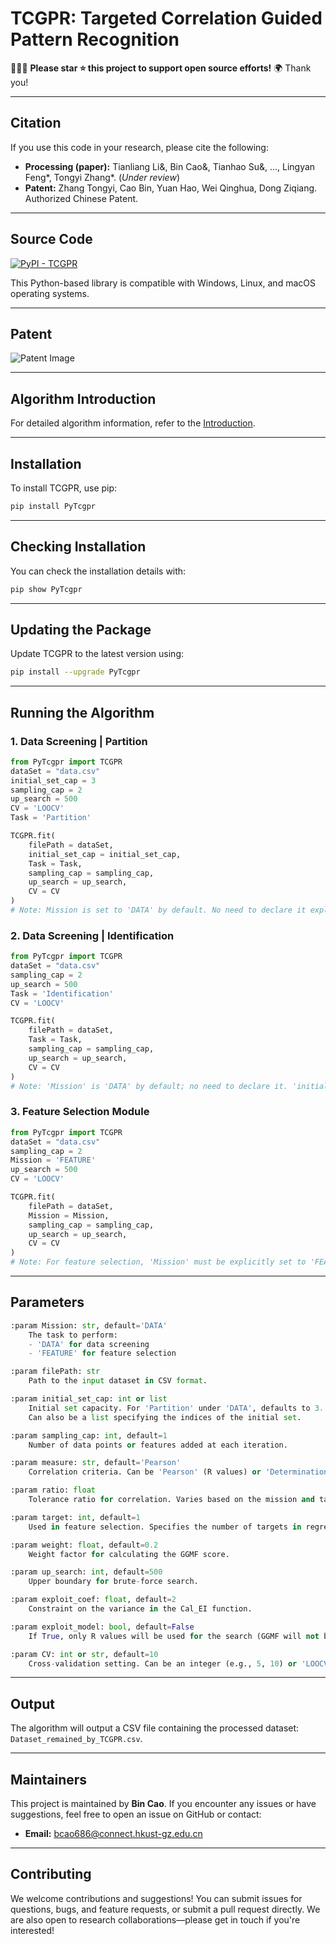 
# TCGPR: Targeted Correlation Guided Pattern Recognition

🤝🤝🤝 **Please star ⭐️ this project to support open source efforts!** 🌍 Thank you!

---

## Citation
If you use this code in your research, please cite the following:

+ **Processing (paper):** Tianliang Li&, Bin Cao&, Tianhao Su&, ..., Lingyan Feng*, Tongyi Zhang*. (*Under review*)
+ **Patent:** Zhang Tongyi, Cao Bin, Yuan Hao, Wei Qinghua, Dong Ziqiang. Authorized Chinese Patent.

---

## Source Code

[![PyPI - TCGPR](https://img.shields.io/badge/PyPI-caobin-blue)](https://pypi.org/project/PyTcgpr/)

This Python-based library is compatible with Windows, Linux, and macOS operating systems.

---

## Patent

![Patent Image](https://github.com/user-attachments/assets/32c40073-8a87-4c21-a178-15b2d51835f7)

---

## Algorithm Introduction

For detailed algorithm information, refer to the [Introduction](https://github.com/Bin-Cao/TCGPR/blob/main/Intro/TCGPR.pdf).

---

## Installation

To install TCGPR, use pip:

```bash
pip install PyTcgpr
```

---

## Checking Installation

You can check the installation details with:

```bash
pip show PyTcgpr
```

---

## Updating the Package

Update TCGPR to the latest version using:

```bash
pip install --upgrade PyTcgpr
```

---

## Running the Algorithm

### 1. **Data Screening | Partition**

```python
from PyTcgpr import TCGPR
dataSet = "data.csv"
initial_set_cap = 3
sampling_cap = 2
up_search = 500
CV = 'LOOCV'
Task = 'Partition'

TCGPR.fit(
    filePath = dataSet, 
    initial_set_cap = initial_set_cap, 
    Task = Task, 
    sampling_cap = sampling_cap,
    up_search = up_search, 
    CV = CV
)
# Note: Mission is set to 'DATA' by default. No need to declare it explicitly.
```

### 2. **Data Screening | Identification**

```python
from PyTcgpr import TCGPR
dataSet = "data.csv"
sampling_cap = 2
up_search = 500
Task = 'Identification'
CV = 'LOOCV'

TCGPR.fit(
    filePath = dataSet, 
    Task = Task, 
    sampling_cap = sampling_cap,
    up_search = up_search, 
    CV = CV
)
# Note: 'Mission' is 'DATA' by default; no need to declare it. 'initial_set_cap' is masked in this case.
```

### 3. **Feature Selection Module**

```python
from PyTcgpr import TCGPR
dataSet = "data.csv"
sampling_cap = 2
Mission = 'FEATURE'
up_search = 500
CV = 'LOOCV'

TCGPR.fit(
    filePath = dataSet, 
    Mission = Mission, 
    sampling_cap = sampling_cap,
    up_search = up_search, 
    CV = CV
)
# Note: For feature selection, 'Mission' must be explicitly set to 'FEATURE'.
```

---

## Parameters

```python
:param Mission: str, default='DATA'
    The task to perform:
    - 'DATA' for data screening
    - 'FEATURE' for feature selection

:param filePath: str
    Path to the input dataset in CSV format.

:param initial_set_cap: int or list
    Initial set capacity. For 'Partition' under 'DATA', defaults to 3.
    Can also be a list specifying the indices of the initial set.

:param sampling_cap: int, default=1
    Number of data points or features added at each iteration.

:param measure: str, default='Pearson'
    Correlation criteria. Can be 'Pearson' (R values) or 'Determination' (R² values).

:param ratio: float
    Tolerance ratio for correlation. Varies based on the mission and task.

:param target: int, default=1
    Used in feature selection. Specifies the number of targets in regression tasks.

:param weight: float, default=0.2
    Weight factor for calculating the GGMF score.

:param up_search: int, default=500
    Upper boundary for brute-force search.

:param exploit_coef: float, default=2
    Constraint on the variance in the Cal_EI function.

:param exploit_model: bool, default=False
    If True, only R values will be used for the search (GGMF will not be considered).

:param CV: int or str, default=10
    Cross-validation setting. Can be an integer (e.g., 5, 10) or 'LOOCV' for leave-one-out cross-validation.
```

---

## Output

The algorithm will output a CSV file containing the processed dataset: `Dataset_remained_by_TCGPR.csv`.

---

## Maintainers

This project is maintained by **Bin Cao**. If you encounter any issues or have suggestions, feel free to open an issue on GitHub or contact:

- **Email:** bcao686@connect.hkust-gz.edu.cn

---

## Contributing

We welcome contributions and suggestions! You can submit issues for questions, bugs, and feature requests, or submit a pull request directly. We are also open to research collaborations—please get in touch if you're interested!
